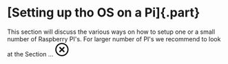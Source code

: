 # [Setting up tho OS on a Pi]{.part}

This section will discuss the various ways on how to setup one or a
small number of Raspberry PI's. For larger number of PI's we recommend
to look at the Section ... ![No](images/no.png)


